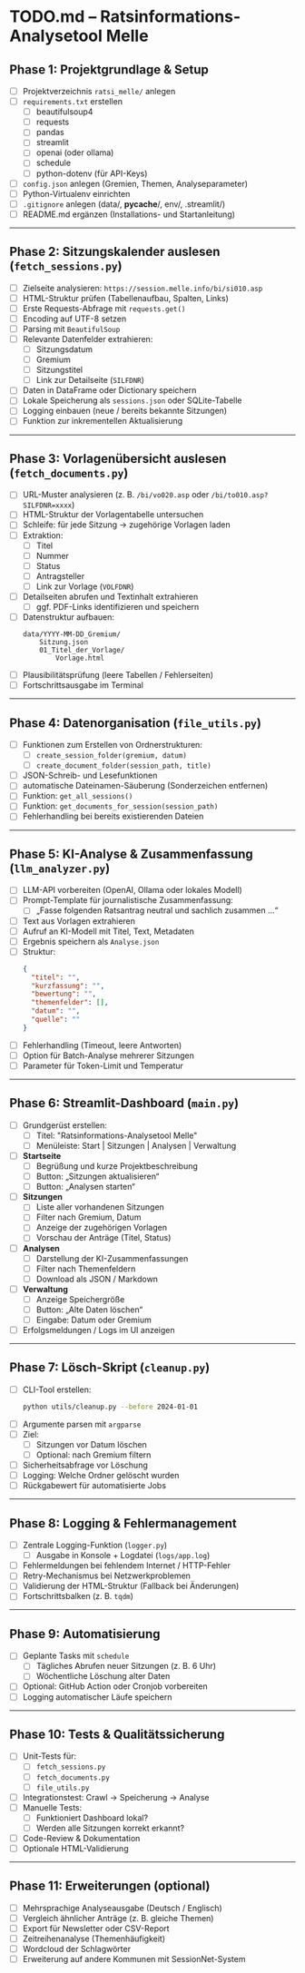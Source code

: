 # TODO.md – Ratsinformations-Analysetool Melle

## Phase 1: Projektgrundlage & Setup

- [ ] Projektverzeichnis `ratsi_melle/` anlegen  
- [ ] `requirements.txt` erstellen  
  - [ ] beautifulsoup4  
  - [ ] requests  
  - [ ] pandas  
  - [ ] streamlit  
  - [ ] openai (oder ollama)  
  - [ ] schedule  
  - [ ] python-dotenv (für API-Keys)
- [ ] `config.json` anlegen (Gremien, Themen, Analyseparameter)  
- [ ] Python-Virtualenv einrichten  
- [ ] `.gitignore` anlegen (data/, __pycache__/, env/, .streamlit/)  
- [ ] README.md ergänzen (Installations- und Startanleitung)

---

## Phase 2: Sitzungskalender auslesen (`fetch_sessions.py`)

- [ ] Zielseite analysieren: `https://session.melle.info/bi/si010.asp`
- [ ] HTML-Struktur prüfen (Tabellenaufbau, Spalten, Links)
- [ ] Erste Requests-Abfrage mit `requests.get()`
- [ ] Encoding auf UTF-8 setzen
- [ ] Parsing mit `BeautifulSoup`
- [ ] Relevante Datenfelder extrahieren:
  - [ ] Sitzungsdatum  
  - [ ] Gremium  
  - [ ] Sitzungstitel  
  - [ ] Link zur Detailseite (`SILFDNR`)
- [ ] Daten in DataFrame oder Dictionary speichern
- [ ] Lokale Speicherung als `sessions.json` oder SQLite-Tabelle
- [ ] Logging einbauen (neue / bereits bekannte Sitzungen)
- [ ] Funktion zur inkrementellen Aktualisierung

---

## Phase 3: Vorlagenübersicht auslesen (`fetch_documents.py`)

- [ ] URL-Muster analysieren (z. B. `/bi/vo020.asp` oder `/bi/to010.asp?SILFDNR=xxxx`)
- [ ] HTML-Struktur der Vorlagentabelle untersuchen  
- [ ] Schleife: für jede Sitzung → zugehörige Vorlagen laden  
- [ ] Extraktion:
  - [ ] Titel  
  - [ ] Nummer  
  - [ ] Status  
  - [ ] Antragsteller  
  - [ ] Link zur Vorlage (`VOLFDNR`)
- [ ] Detailseiten abrufen und Textinhalt extrahieren  
  - [ ] ggf. PDF-Links identifizieren und speichern  
- [ ] Datenstruktur aufbauen:
  ```
  data/YYYY-MM-DD_Gremium/
      Sitzung.json
      01_Titel_der_Vorlage/
          Vorlage.html
  ```
- [ ] Plausibilitätsprüfung (leere Tabellen / Fehlerseiten)
- [ ] Fortschrittsausgabe im Terminal

---

## Phase 4: Datenorganisation (`file_utils.py`)

- [ ] Funktionen zum Erstellen von Ordnerstrukturen:
  - [ ] `create_session_folder(gremium, datum)`
  - [ ] `create_document_folder(session_path, title)`
- [ ] JSON-Schreib- und Lesefunktionen
- [ ] automatische Dateinamen-Säuberung (Sonderzeichen entfernen)
- [ ] Funktion: `get_all_sessions()`
- [ ] Funktion: `get_documents_for_session(session_path)`
- [ ] Fehlerhandling bei bereits existierenden Dateien

---

## Phase 5: KI-Analyse & Zusammenfassung (`llm_analyzer.py`)

- [ ] LLM-API vorbereiten (OpenAI, Ollama oder lokales Modell)
- [ ] Prompt-Template für journalistische Zusammenfassung:
  - [ ] „Fasse folgenden Ratsantrag neutral und sachlich zusammen …“
- [ ] Text aus Vorlagen extrahieren
- [ ] Aufruf an KI-Modell mit Titel, Text, Metadaten
- [ ] Ergebnis speichern als `Analyse.json`
- [ ] Struktur:
  ```json
  {
    "titel": "",
    "kurzfassung": "",
    "bewertung": "",
    "themenfelder": [],
    "datum": "",
    "quelle": ""
  }
  ```
- [ ] Fehlerhandling (Timeout, leere Antworten)
- [ ] Option für Batch-Analyse mehrerer Sitzungen
- [ ] Parameter für Token-Limit und Temperatur

---

## Phase 6: Streamlit-Dashboard (`main.py`)

- [ ] Grundgerüst erstellen:
  - [ ] Titel: "Ratsinformations-Analysetool Melle"
  - [ ] Menüleiste: Start | Sitzungen | Analysen | Verwaltung
- [ ] **Startseite**
  - [ ] Begrüßung und kurze Projektbeschreibung
  - [ ] Button: „Sitzungen aktualisieren“
  - [ ] Button: „Analysen starten“
- [ ] **Sitzungen**
  - [ ] Liste aller vorhandenen Sitzungen
  - [ ] Filter nach Gremium, Datum
  - [ ] Anzeige der zugehörigen Vorlagen
  - [ ] Vorschau der Anträge (Titel, Status)
- [ ] **Analysen**
  - [ ] Darstellung der KI-Zusammenfassungen
  - [ ] Filter nach Themenfeldern
  - [ ] Download als JSON / Markdown
- [ ] **Verwaltung**
  - [ ] Anzeige Speichergröße
  - [ ] Button: „Alte Daten löschen“
  - [ ] Eingabe: Datum oder Gremium
- [ ] Erfolgsmeldungen / Logs im UI anzeigen

---

## Phase 7: Lösch-Skript (`cleanup.py`)

- [ ] CLI-Tool erstellen:
  ```bash
  python utils/cleanup.py --before 2024-01-01
  ```
- [ ] Argumente parsen mit `argparse`
- [ ] Ziel:
  - [ ] Sitzungen vor Datum löschen  
  - [ ] Optional: nach Gremium filtern  
- [ ] Sicherheitsabfrage vor Löschung
- [ ] Logging: Welche Ordner gelöscht wurden
- [ ] Rückgabewert für automatisierte Jobs

---

## Phase 8: Logging & Fehlermanagement

- [ ] Zentrale Logging-Funktion (`logger.py`)
  - [ ] Ausgabe in Konsole + Logdatei (`logs/app.log`)
- [ ] Fehlermeldungen bei fehlendem Internet / HTTP-Fehler
- [ ] Retry-Mechanismus bei Netzwerkproblemen
- [ ] Validierung der HTML-Struktur (Fallback bei Änderungen)
- [ ] Fortschrittsbalken (z. B. `tqdm`)

---

## Phase 9: Automatisierung

- [ ] Geplante Tasks mit `schedule`
  - [ ] Tägliches Abrufen neuer Sitzungen (z. B. 6 Uhr)
  - [ ] Wöchentliche Löschung alter Daten
- [ ] Optional: GitHub Action oder Cronjob vorbereiten
- [ ] Logging automatischer Läufe speichern

---

## Phase 10: Tests & Qualitätssicherung

- [ ] Unit-Tests für:
  - [ ] `fetch_sessions.py`  
  - [ ] `fetch_documents.py`  
  - [ ] `file_utils.py`
- [ ] Integrationstest: Crawl → Speicherung → Analyse
- [ ] Manuelle Tests:
  - [ ] Funktioniert Dashboard lokal?
  - [ ] Werden alle Sitzungen korrekt erkannt?
- [ ] Code-Review & Dokumentation
- [ ] Optionale HTML-Validierung

---

## Phase 11: Erweiterungen (optional)

- [ ] Mehrsprachige Analyseausgabe (Deutsch / Englisch)
- [ ] Vergleich ähnlicher Anträge (z. B. gleiche Themen)
- [ ] Export für Newsletter oder CSV-Report
- [ ] Zeitreihenanalyse (Themenhäufigkeit)
- [ ] Wordcloud der Schlagwörter
- [ ] Erweiterung auf andere Kommunen mit SessionNet-System
